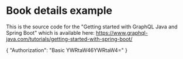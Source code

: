 # Book details example

This is the source code for the "Getting started with GraphQL Java and Spring Boot" which
is available here: https://www.graphql-java.com/tutorials/getting-started-with-spring-boot/

{
"Authorization": "Basic YWRtaW46YWRtaW4="
}
